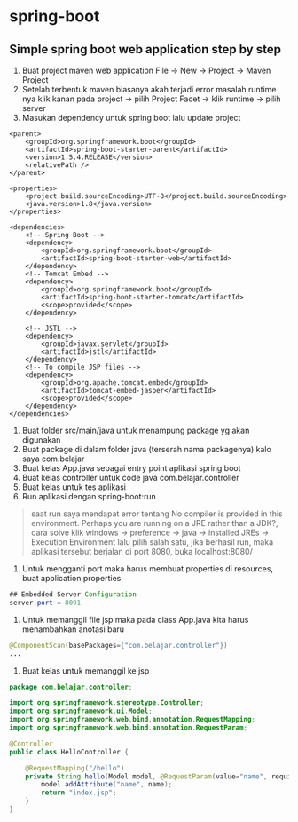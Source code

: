 # spring-boot
## Simple spring boot web application step by step

1. Buat project maven web application File -> New -> Project -> Maven Project
1. Setelah terbentuk maven biasanya akah terjadi error masalah runtime nya
    klik kanan pada project -> pilih Project Facet -> klik runtime -> pilih server
1. Masukan dependency untuk spring boot lalu update project
```
<parent>
	<groupId>org.springframework.boot</groupId>
	<artifactId>spring-boot-starter-parent</artifactId>
	<version>1.5.4.RELEASE</version>
	<relativePath />
</parent>

<properties>
	<project.build.sourceEncoding>UTF-8</project.build.sourceEncoding>
	<java.version>1.8</java.version>
</properties>

<dependencies>
	<!-- Spring Boot -->
	<dependency>
		<groupId>org.springframework.boot</groupId>
		<artifactId>spring-boot-starter-web</artifactId>
	</dependency>
	<!-- Tomcat Embed -->
	<dependency>
		<groupId>org.springframework.boot</groupId>
		<artifactId>spring-boot-starter-tomcat</artifactId>
		<scope>provided</scope>
	</dependency>

	<!-- JSTL -->
	<dependency>
		<groupId>javax.servlet</groupId>
		<artifactId>jstl</artifactId>
	</dependency>
	<!-- To compile JSP files -->
	<dependency>
		<groupId>org.apache.tomcat.embed</groupId>
		<artifactId>tomcat-embed-jasper</artifactId>
		<scope>provided</scope>
	</dependency>
</dependencies>
```
1. Buat folder src/main/java untuk menampung package yg akan digunakan
1. Buat package di dalam folder java (terserah nama packagenya) kalo saya com.belajar
1. Buat kelas App.java sebagai entry point aplikasi spring boot
1. Buat kelas controller untuk code java com.belajar.controller
1. Buat kelas untuk tes aplikasi
1. Run aplikasi dengan spring-boot:run
> saat run saya mendapat error tentang No compiler is provided in this environment. Perhaps you are running on a JRE rather than a JDK?, cara solve klik windows -> preference -> java -> installed JREs -> Execution Environment lalu pilih salah satu, 
> jika berhasil run, maka aplikasi tersebut berjalan di port 8080, buka localhost:8080/
1. Untuk mengganti port maka harus membuat properties di resources, buat application.properties
```java
## Embedded Server Configuration
server.port = 8091
```
1. Untuk memanggil file jsp maka pada class App.java kita harus menambahkan anotasi baru
```java
@ComponentScan(basePackages={"com.belajar.controller"})
...
```
1. Buat kelas untuk memanggil ke jsp
```java
package com.belajar.controller;

import org.springframework.stereotype.Controller;
import org.springframework.ui.Model;
import org.springframework.web.bind.annotation.RequestMapping;
import org.springframework.web.bind.annotation.RequestParam;

@Controller
public class HelloController {

	@RequestMapping("/hello")
	private String hello(Model model, @RequestParam(value="name", required=false, defaultValue="World") String name) {
		model.addAttribute("name", name); 
		return "index.jsp";
	}
}
```
